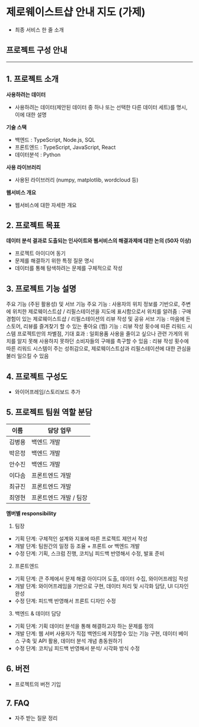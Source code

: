# 제로웨이스트샵 안내 지도 (가제)
- 최종 서비스 한 줄 소개


## 프로젝트 구성 안내
---

## 1. 프로젝트 소개

**사용하려는 데이터**
  - 사용하려는 데이터(제안된 데이터 중 하나 또는 선택한 다른 데이터 세트)를 명시, 이에 대한 설명

**기술 스택**
  - 백엔드 : TypeScript, Node.js, SQL
  - 프론트엔드 : TypeScript, JavaScript, React
  - 데이터분석 : Python

**사용 라이브러리**
  - 사용된 라이브러리 (numpy, matplotlib, wordcloud 등)

**웹서비스 개요**
  - 웹서비스에 대한 자세한 개요

## 2. 프로젝트 목표

**데이터 분석 결과로 도출되는 인사이트와 웹서비스의 해결과제에 대한 논의 (50자 이상)**
  - 프로젝트 아이디어 동기
  - 문제를 해결하기 위한 특정 질문 명시
  - 데이터를 통해 탐색하려는 문제를 구체적으로 작성


## 3. 프로젝트 기능 설명

주요 기능 (주된 활용성) 및 서브 기능
주요 기능 : 사용자의 위치 정보를 기반으로, 주변에 위치한 제로웨이스트샵 / 리필스테이션을 지도에 표시함으로서 위치를 알려줌 : 구매 경험이 있는 제로웨이스트샵 / 리필스테이션의 리뷰 작성 및 공유
서브 기능 : 마음에 든 스토어, 리뷰를 즐겨찾기 할 수 있는 좋아요 (찜) 기능 : 리뷰 작성 횟수에 따른 리워드 시스템
프로젝트만의 차별점, 기대 효과 : 일회용품 사용을 줄이고 싶으나 관련 가게의 위치를 알지 못해 사용하지 못하던 소비자들의 구매를 촉구할 수 있음 : 리뷰 작성 횟수에 따른 리워드 시스템이 주는 성취감으로, 제로웨이스트샵과 리필스테이션에 대한 관심을 불러 일으킬 수 있음

## 4. 프로젝트 구성도
  - 와이어프레임/스토리보드 추가

## 5. 프로젝트 팀원 역할 분담
| 이름 | 담당 업무 |
| ------ | ------ |
| 김병용 | 백엔드 개발 |
| 박은정 | 백엔드 개발 |
| 안수진 | 백엔드 개발 |
| 이다솜 | 프론트엔드 개발 |
| 최규진 | 프론트엔드 개발 |
| 최영현 | 프론트엔드 개발 / 팀장 |

**멤버별 responsibility**

1. 팀장 

- 기획 단계: 구체적인 설계와 지표에 따른 프로젝트 제안서 작성
- 개발 단계: 팀원간의 일정 등 조율 + 프론트 or 백엔드 개발
- 수정 단계: 기획, 스크럼 진행, 코치님 피드백 반영해서 수정, 발표 준비

2. 프론트엔드 

- 기획 단계: 큰 주제에서 문제 해결 아이디어 도출, 데이터 수집, 와이어프레임 작성
- 개발 단계: 와이어프레임을 기반으로 구현, 데이터 처리 및 시각화 담당, UI 디자인 완성
- 수정 단계: 피드백 반영해서 프론트 디자인 수정

 3. 백엔드 & 데이터 담당  

- 기획 단계: 기획 데이터 분석을 통해 해결하고자 하는 문제를 정의
- 개발 단계: 웹 서버 사용자가 직접 백엔드에 저장할수 있는 기능 구현, 데이터 베이스 구축 및 API 활용, 데이터 분석 개념 총동원하기
- 수정 단계: 코치님 피드백 반영해서 분석/ 시각화 방식 수정

## 6. 버전
  - 프로젝트의 버전 기입

## 7. FAQ
  - 자주 받는 질문 정리
